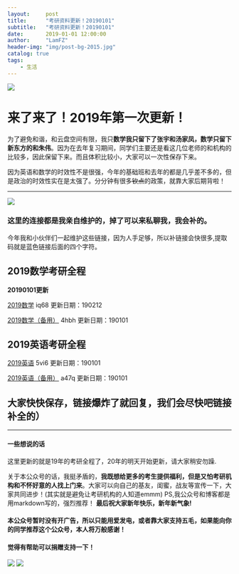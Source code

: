 ```yaml
---
layout:     post
title:      "考研资料更新！20190101"
subtitle:   "考研资料更新！20190101"
date:       2019-01-01 12:00:00
author:     "LamFZ"
header-img: "img/post-bg-2015.jpg"
catalog: true
tags:
    - 生活
---
```


![](https://timgsa.baidu.com/timg?image&quality=80&size=b9999_10000&sec=1514738950230&di=4ada63ff5b103dd07e04b106926b5ac6&imgtype=0&src=http%3A%2F%2Fd.hiphotos.baidu.com%2Fzhidao%2Fpic%2Fitem%2Feac4b74543a98226e4d0d25e8282b9014a90ebb2.jpg)
# 来了来了！2019年第一次更新！

为了避免和谐，和云盘空间有限，我只**数学我只留下了张宇和汤家凤，数学只留下新东方的和朱伟**。因为在去年复习期间，同学们主要还是看这几位老师的和机构的比较多，因此保留下来。而且体积比较小，大家可以一次性保存下来。

因为英语和数学的时效性不是很强，今年的基础班和去年的都是几乎差不多的，但是政治的时效性实在是太强了。分分钟有很多~~钦点~~的政策，就靠大家后期背啦！

-------
![](https://timgsa.baidu.com/timg?image&quality=80&size=b9999_10000&sec=1521349237630&di=3ae59fbee00400f8a8033ecc6af860ea&imgtype=0&src=http%3A%2F%2Fi2.hdslb.com%2Fbfs%2Farchive%2F912fae817a5220d15498cac02ba57fda5cec8d35.png)
### 这里的连接都是我亲自维护的，掉了可以来私聊我，我会补的。

今年我和小伙伴们一起维护这些链接，因为人手足够，所以补链接会快很多,提取码就是蓝色链接后面的四个字符。

## 2019数学考研全程

**20190101更新**

[2019数学](https://pan.baidu.com/s/1QTpNOAQ46m1sSWsxn1n7tg)  iq68 更新日期：190212

[2019数学（备用）](https://pan.baidu.com/s/1qts1DghISQFZwFTq3bHrdQ)  4hbh 更新日期：190101

## 2019英语考研全程

[2019英语](https://pan.baidu.com/s/1WxXo4DREwxIZnXpPdaon0w)  5vi6 更新日期：190101

[2019英语（备用）](https://pan.baidu.com/s/1ZlfUdghQ1Af3zWckW7Hi6A)  a47q 更新日期：190101

## 大家快快保存，链接爆炸了就回复，我们会尽快吧链接补全的）

---------
#### 一些想说的话
这里更新的就是19年的考研全程了，20年的明天开始更新，请大家稍安勿躁.

关于本公众号的话，我挺矛盾的，**我既想给更多的考生提供福利，但是又怕考研机构和不怀好意的人找上门来**。大家可以向自己的基友，闺蜜，战友等宣传一下，大家共同进步！(其实就是避免让考研机构的人知道emmm)
PS,我公众号和博客都是用markdown写的，强烈推荐！
**最后祝大家新年快乐，新年新气象!**

#### 本公众号暂时没有开广告，所以只能用爱发电，或者靠大家支持五毛，如果能向你的同学推荐这个公众号，本人将万般感谢！

#### 觉得有帮助可以捐赠支持一下！
![](https://timgsa.baidu.com/timg?image&quality=80&size=b9999_10000&sec=1514739195444&di=773936890dfe86fcf8a25b3db2384433&imgtype=0&src=http%3A%2F%2Fi.zeze.com%2Fattachment%2Fforum%2F201603%2F26%2F104839u04ctdk924k8pbdb.jpeg)
![](http://ww4.sinaimg.cn/large/0060lm7Tly1fn0b1zneraj30iz0lj75q.jpg
)

